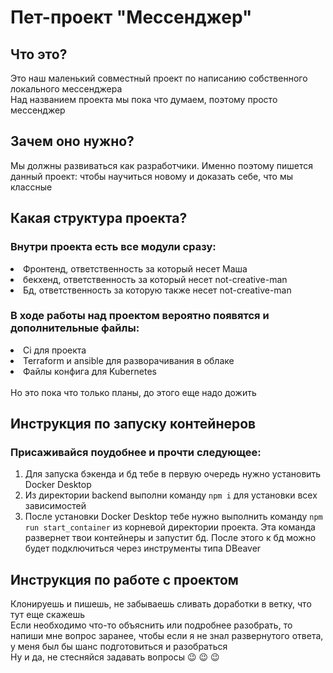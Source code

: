 # Пет-проект "Мессенджер"
## Что это?
Это наш маленький совместный проект по написанию собственного локального мессенджера<br />
Над названием проекта мы пока что думаем, поэтому просто мессенджер
## Зачем оно нужно?
Мы должны развиваться как разработчики. Именно поэтому пишется данный проект: чтобы научиться новому и доказать себе, что мы классные
## Какая структура проекта?
### Внутри проекта есть все модули сразу:
<li>Фронтенд, ответственность за который несет Маша </li>
<li>бекхенд, ответственность за который несет not-creative-man </li>
<li>Бд, ответственность за которую также несет not-creative-man </li>

### В ходе работы над проектом вероятно появятся и дополнительные файлы: <br /> 
<li>Ci для проекта</li>
<li>Terraform и ansible для разворачивания в облаке</li>
<li>Файлы конфига для Kubernetes</li><br />
Но это пока что только планы, до этого еще надо дожить

## Инструкция по запуску контейнеров
### Присаживайся поудобнее и прочти следующее:
1. Для запуска бэкенда и бд тебе в первую очередь нужно установить Docker Desktop
2. Из директории backend выполни команду <code>npm i</code> для установки всех зависимостей
3. После установки Docker Desktop тебе нужно выполнить команду <code>npm run start_container</code> из корневой директории проекта. Эта команда развернет твои контейнеры и запустит бд. После этого к бд можно будет подключиться через инструменты типа DBeaver

## Инструкция по работе с проектом
Клонируешь и пишешь, не забываешь сливать доработки в ветку, что тут еще скажешь <br />
Если необходимо что-то объяснить или подробнее разобрать, то напиши мне вопрос заранее, чтобы если я не знал развернутого ответа, у меня был бы шанс подготовиться и разобраться <br />
Ну и да, не стесняйся задавать вопросы 😉 😉 😉